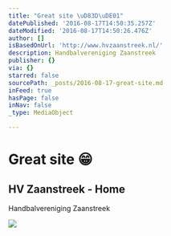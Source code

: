 ```yaml
---
title: "Great site \uD83D\uDE01"
datePublished: '2016-08-17T14:50:35.257Z'
dateModified: '2016-08-17T14:50:26.476Z'
author: []
isBasedOnUrl: 'http://www.hvzaanstreek.nl/'
description: Handbalvereniging Zaanstreek
publisher: {}
via: {}
starred: false
sourcePath: _posts/2016-08-17-great-site.md
inFeed: true
hasPage: false
inNav: false
_type: MediaObject

---
```

# Great site 😁

<article style=""><h1>HV Zaanstreek - Home</h1><p>Handbalvereniging Zaanstreek</p><img src="http://www.hvzaanstreek.nl/images/sponsors/BakkerToledo.png" /></article>